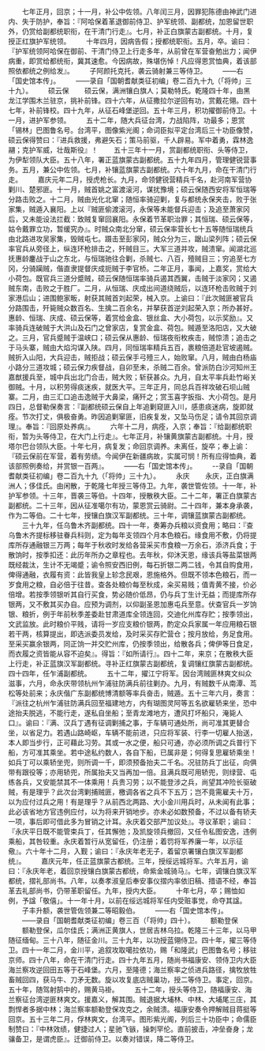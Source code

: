 <!-- { "loadSidebar": true } -->
　　七年正月，回京；十一月，补公中佐领。八年闰三月，因罪犯陈德由神武门进内、失于防护，奉旨：『阿哈保着革退御前侍卫、护军统领、副都统，加恩留世职外，仍赏给副都统职衔，在干清门行走』。七月，补正白旗蒙古副都统。十月，复授正红旗护军统领。
　　十年四月，因病告假；授都统职衔。五月，卒。谕曰：『护军统领阿哈保在御前、干清门侍卫上行走多年，从前曾在军营奋勉出力；闻伊病重，即赏给都统衔，冀其速愈。今因病故，殊堪伤悼！凡应得恩赏恤典，着该部照依都统之例给发』。
　　子阿颜托克托，袭云骑射兼三等侍卫。
　　——右「国史馆本传」。
　　——录自「国朝耆献类征初编」卷二百九十九（「将帅」三十九）。
　　硕云保
　　硕云保，满洲镶白旗人；莫勒特氏。乾隆四十年，由黑龙江学围木兰驻京，挑补前锋。四十六年，从征撒拉尔逆回有功，赏戴花翎。四十七年，补前锋校。四十九年，从征石峰堡逆回。五十年三月，积功擢御前侍卫。十一月，进护军参领。
　　五十二年，随大兵征台湾，力战陷阵，功最多；恩赏「锡林」巴图鲁名号。台湾平，图像紫光阁；命词臣拟平定台湾后三十功臣像赞，硕云保得赞曰：『进兵救援，弗避矢石；策马前驱，千人辟易。军中着勇，霖林逸翮；克护军威，壮哉斯役』！
　　五十三年十一月，赏副都统职衔、头等侍卫，为伊犁领队大臣。五十八年，署正蓝旗蒙古副都统。五十九年四月，管理健锐营事务。五月，兼公中佐领。七月，补镶蓝旗蒙古副都统。六十年九月，命在干清门行走。
　　嘉庆元年二月，授虎枪长。九月，命领健锐营精兵千名，赴河南军营协剿川、楚邪匪。十一月，贼首姚之富渡滚河，谋扰豫境；硕云保随西安将军恒瑞等分路击败之。十二月，贼由光化北窜；随恒率骑迎剿，复与都统永保夹击，败于张家集，贼遁入襄阳。上以『贼匪偷渡滚河，永保等未能督兵迎击；及追至萧家冈后，又未能设法拦截：致贼复窜回襄阳。永保着节革职治罪；其恒瑞、硕云保等，姑令戴罪立功，暂缓究办』。时贼众南北分窜，硕云保率营长七十五等随恒瑞统兵由北路进攻吴家集，毁贼屯七。蹑击至彭家冈，贼众分为三，踞山梁列阵；硕云保率官兵从旁径上，纵连环枪排击之，歼贼目三。大军三道并攻，贼溃窜。闻湖北巡抚惠龄鏖战于山之东北，与恒瑞驰往合剿，杀贼七、八百，殪贼目三；穷追至七方冈，分骑躏贼，偕直隶提督庆成扼贼于李官桥。二年正月，事闻，上嘉奖，赏给大小荷包。既官兵三道分蹙贼，硕云保随恒瑞率骑兵遏其西翼，击贼于淡家冈；又遏贼东南，击败之于胜厂。二月，从恒瑞、庆成出间道绕贼后，以连环枪击败贼于刘家港后山；进围鲍家畈，射获其贼首刘起荣，械入京。上谕曰：『此次贼匪被官兵分路围击，歼毙贼众数百名、生擒二百余名，并拏获首逆刘起荣入京；所办甚好。惠龄、恒瑞、庆成、硕云保等，着赏给金盒、银丝盒、大小荷包，以示奖励』。又率骑兵连破贼于大洪山及石门之曾家店，复赏金盒、荷包。贼遁至洛阳店，又大破之。三月，官兵蹙贼于温峡口；硕云保从惠龄、恒瑞夜衔枚疾击，贼惊溃；追击之于马头寨，贼由大焰沟谋入陕。四月，同恒瑞率精兵五百，裹粮倍道赴官坡遏贼。贼折入山阳，大兵迎击，贼拒战；硕云保手弓殪三人，始败窜。八月，贼由白杨庙小路分三道攻城；硕云保力疾督战，自卯至未，杀贼二百余。曾派防白沙河知州王嘉猷援兵至，城中兵出北门合击，贼大败；斩获甚众。九月，自太平率兵赴竹峪关御贼。十月，以积劳得痰迷疾，就医大平。三年正月，同总兵百祥攻破石坝山贼寨。二月，由三汇口追击逸贼于大鼻梁，痛歼之；赏玉喜字扳指、大小荷包。是月四日，总督勒保奏言：『副都统硕云保自上年追剿窥匪入川，感患痰迷病，旋即就痊。节次打丈，俱极奋勇。昨因追剿窜匪，旧疾复发，又坠马伤足；请令其回京调理』。奉旨：『回原处养病』。
　　六年十二月，病痊，入京；奉旨：『给副都统职衔，暂为头等侍卫，在大门上行走』。七年正月，补镶黄旗蒙古副都统。十月，授塔尔巴台领队大臣。十年七月，病复发；命回京调养。未离任，旋卒；奉上谕：『硕云保前在军营，着有劳绩。今闻伊在新疆病故，实属可悯！所有应得恤典，着该部照例奏给，并赏银一百两』。
　　——右「国史馆本传」。
　　--录自「国朝耆献类征初编」卷二百九十九（「将帅」三十九）。
　　永庆
　　永庆，正白旗满洲人；侈佳氏。由闲散，于乾隆七年授三等侍卫。九年，袭世管佐领。十一年，补护军参领。十三年，晋袭三等伯。十四年，授散秩大臣。二十二年，署正白旗蒙古副都统。二十三年，因从征准噶尔有功，蒙恩赏云骑尉。二十四年，兼本身承袭，作为二等伯。二十七年，授镶白旗汉军副都统。三十年，调镶蓝旗蒙古副都统。
　　三十九年，任乌鲁木齐副都统。四十一年，奏筹办兵粮以资食用；略曰：『查乌鲁木齐提标移驻眷兵科则，定为每年支领四个月本色粮石。缘食用不敷，仍将提库所存通融银三万两；每年于秋收时发给各营采买市食粮一万余石，添济兵食；于散饷时，按季扣还：此历年所办之章程也。去年秋，仰沐天恩，缘该兵等盐菜银两既经裁汰，生计不无竭蹙；谕令照安西旧例，每石折银二两二钱，令其自购食用，俾得通融，衣履有资：此皆我皇上轸念民艰，恩施格外。但既不领本色粮石，而一岁食用之粮，自必倍于往昔。查各处粮价每至秋成，籴买易贱；值青黄不接，价必倍增。若按季领银听其自行买食，势必随价低昂，仍与兵丁生计无益；而提库所存银两，又不敷其买办自。应预为调剂，以仰副圣恩加惠屯兵至意。伏查官兵一岁饷银、粮折，例于年前秋季差委赴甘肃道库全领连回，交迪化州库存贮；按季领出，文武监放。此时粮价平贱，请将一岁应支粮价银两，酌定众兵家属一年应用粮石银若干两，核算提出，即选派委员发给，及时采买存贮营仓；按月放给，务足食用。至采买赢余银两，同正饷一并交贮州库，仍按季领出，给散各兵；俾伊等日食足，而衣履之资皆能从容不迫矣』。得旨：『如所请行』。四十二年，来京；在散秩大臣上行走，补正蓝旗汉军副都统。寻补正红旗蒙古副都统，复调镶红旗蒙古副都统。四十四年，任乍浦副都统。
　　五十二年，擢江宁将军。因台湾贼匪林爽文纠众滋事，六月，命永庆带领杭州乍浦驻防满兵前往剿办。九月，有贼数千从南潭、茑松等处前来；永庆偕广东副都统博清额等率兵奋击，贼遁。五十三年六月，奏言：『派往之杭州乍浦驻防满兵回至福建地方，内有瑚图灵阿等五名欲雇轿来坐，恐中途抬夫脱逃，不能行走，遂私自坐船；至青龙滩地方，遭风打坏船只，淹毙人口』。谕曰：『满、汉兵丁遇有征调剿捕之事，于车辆可通处所，尚可准其更替合坐，以省足力。若遇山路崎岖，车辆不能前进，只应将军装、行李一切雇人抬送，本人即当步行，正可藉此习劳。其或一水之便，船只可通，亦必须所调之兵普行下船，方可准其乘坐。若中途私约数人，各自下船，已属非是；何得复思雇轿乘坐！如兵丁可以乘轿坐兜，则所调一千，即须预备抬夫二千名。况驻防兵丁出征，向俱带有跟役等；亦用轿兜，所属抬夫又当再加一倍。且满兵既可用轿兜，则绿营、屯练各兵，又安能禁其不一体乘用！兵贵习劳；以不能登涉之兵，尚望其冲险长驱破贼，有是理乎？此次台湾剿捕贼匪，檄调各省之兵不下五万；岂不竟需雇夫十万，以为应付过兵之用！有是理乎？从前西北两路、大小金川用兵时，从未闻有此事；此必该省地方官违例应付，以为将来开销地步。亦未必如数预备，不过以备有轿夫一项，事后即可借此多为冒销之计耳。永庆着交部严加议处』。寻议革职；谕曰：『永庆平日既不能管束兵丁，任其懈弛；及凯旋领兵撤回，又任令私图安逸，违例乘船，其咎较重。永庆着暂行从宽留任，仍注册；着罚将军养廉一年，以示征儆』。六十年十二月，入觐；谕曰：『永庆年老无子，着留京署镶白旗汉军副都统』。
　　嘉庆元年，任正蓝旗蒙古都统。三年，授绥远城将军。六年五月，谕曰：『永庆年老，着回京授镶白旗蒙古都统，命紫金城骑马』。七年，调镶白旗汉军都统，摺礼部尚书。八年，以奏孝淑皇后奉安事仪摺内率依旧稿、措语不经，奉旨革去礼部尚书，仍带革职留任。九年，授内大臣。
　　十年七月，卒；赐恤如例，予諡「敬僖」。十一年十月，以前在绥远城将军任内受赃事觉，命夺其諡。
　　子丰升额，袭世管佐领兼二等昭毅伯。
　　——右「国史馆本传」。
　　——录自「国朝耆献类征初编」卷三百（「将帅」四十）。
　　额勒登保
　　额勒登保，瓜尔佳氏；满洲正黄旗人，世居吉林乌拉。乾隆三十三年，以马甲随征缅甸。三十八年，随征金川。三十九年，以功授蓝翎侍卫。四十年，擢三等侍卫。四十一年二月，金川平，追叙攻取噶拉依功，赐「和隆武」巴图鲁名号；移驻京师。四十八年，命在干清门行走。四十九年五月，随尚书福康安、领侍卫内大臣海兰察攻逆回田五等于石峰堡。六月，至隆德；海兰察率之侦进兵路径，擒牧放牲畜贼回四，获马牛、刀矛无数。旋以攻复底店贼巢功，授二等侍卫。事定，回京。五十年，随驾射鹄中的，赐黄马褂。
　　五十二年，授头等侍卫，随福康安、海兰察征台湾逆匪林爽文。援嘉义，解其围。贼退据大埔林、中林、大埔尾三庄，其剽悍者多据中林；海兰察率额勒登保攻克之，余贼溃。福康安奏令押解贼目蒋挺等回京。五十三年二月，俘林爽文，台湾平。图形紫光阁，列后三十功臣中；命儒臣制赞曰：『中林效绩，健捷过人；星驰飞镞，操刺罕伦。直前披击，冲垒奋身；龙骧备卫，是谓虎臣』。迁御前侍卫。以奏对错误，降二等侍卫。
